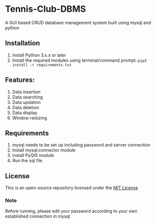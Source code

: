 # __Tennis-Club-DBMS__
A GUI based CRUD database management system built using mysql and python


## Installation
1. Install Python 3.x.x or later
2. Install the required modules using terminal/command prompt:
``pip3 install -r requirements.txt``






## Features:
1. Data insertion
2. Data searching
3. Data updation
4. Data deletion
5. Data display
6. Window reisizing



## Requirements
1. mysql needs to be set up including password and server connection
2. Install mysql.connector module
3. install PyQt5 module
4. Run the sql file

## License
This is an open-source repository licensed under the [MIT License](LICENSE)

### Note
Before running, please edit your password according to your own established connection in mysql
